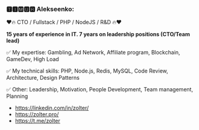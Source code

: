 ### 🆃🅸🅼🆄🆁 Alekseenko: 
❤🔥 CTO / Fullstack / PHP / NodeJS / R&D 🔥❤

__15 years of experience in IT. 7 years on leadership positions (CTO/Team lead)__

✅ My expertise: Gambling, Ad Network, Affiliate program, Blockchain, GameDev, High Load

✅ My technical skills: PHP, Node.js, Redis, MySQL, Code Review, Architecture, Design Patterns

✅ Other: Leadership, Motivation, People Development, Team management, Planning

 - https://linkedin.com/in/zolter/
 - https://zolter.pro/
 - https://t.me/zolter
